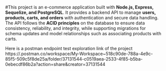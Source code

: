 #This project is an e-commerce application built with **Node.js, Express, Sequelize, and PostgreSQL**.
It provides a backend API to manage **users, products, carts, and orders** with authentication and secure data handling. 
The API follows the **ACID principles** on the database to ensure data consistency, reliability, and integrity, 
while supporting migrations for schema updates and model relationships such as associating products with carts.

Here is a postman endpoint test exploration link of the project 
https://.postman.co/workspace/My-Workspace~518c90de-788a-4e9c-85f5-509c5f8de25a/folder/37131544-c0519aea-2533-4f85-b5ba-0ebecdf86b2a?action=share&creator=37131544
